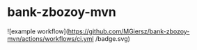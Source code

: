# bank-zbozoy-mvn
![example workflow](https://github.com/MGiersz/bank-zbozoy-mvn/actions/workflows/ci.yml
/badge.svg)
